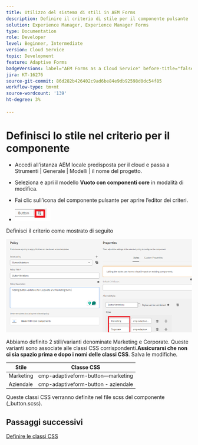 ```yaml
---
title: Utilizzo del sistema di stili in AEM Forms
description: Definire il criterio di stile per il componente pulsante
solution: Experience Manager, Experience Manager Forms
type: Documentation
role: Developer
level: Beginner, Intermediate
version: Cloud Service
topic: Development
feature: Adaptive Forms
badgeVersions: label="AEM Forms as a Cloud Service" before-title="false"
jira: KT-16276
source-git-commit: 86d282b426402c9ad6be84e9db92598d0dc54f85
workflow-type: tm+mt
source-wordcount: '139'
ht-degree: 3%

---
```


# Definisci lo stile nel criterio per il componente

* Accedi all’istanza AEM locale predisposta per il cloud e passa a Strumenti | Generale | Modelli | il nome del progetto.

* Seleziona e apri il modello **Vuoto con componenti core** in modalità di modifica.
* Fai clic sull’icona del componente pulsante per aprire l’editor dei criteri.

* ![pulsante-criterio](assets/button-policy.png)

Definisci il criterio come mostrato di seguito

![dettagli-criteri-pulsante](assets/styling-policy.png)

Abbiamo definito 2 stili/varianti denominate Marketing e Corporate. Queste varianti sono associate alle classi CSS corrispondenti.**Assicurarsi che non ci sia spazio prima e dopo i nomi delle classi CSS**.
Salva le modifiche.

| Stile | Classe CSS |
|-----------|------------------------------------|
| Marketing | cmp-adaptiveform-button—marketing |
| Aziendale | cmp-adaptiveform-button - aziendale |

Queste classi CSS verranno definite nel file scss del componente (_button.scss).

## Passaggi successivi

[Definire le classi CSS](./create-variations.md)
